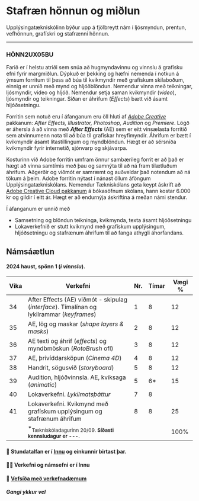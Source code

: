 # Stafræn hönnun og miðlun

Upplýsingatækniskólinn býður upp á fjölbreytt nám í ljósmyndun, prentun, vefhönnun, grafískri og stafrænni hönnun. 

---

### HÖNN2UX05BU

Farið er í helstu atriði sem snúa að hugmyndavinnu og vinnslu á grafísku efni fyrir margmiðlun. Dýpkuð er þekking og hæfni nemenda í notkun á  ýmsum forritum til þess að búa til kvikmyndir með grafískum skilaboðum, einnig er unnið með mynd og hljóðblöndun. Nemendur vinna með teikningar, ljósmyndir, video og hljóð. Nemendur setja saman kvikmyndir (_video_), ljósmyndir og teikningar. Síðan er áhrifum (_Effects_) bætt við ásamt hljóðsetningu. 

Forritin sem notuð eru í áfanganum eru öll hluti af [_Adobe Creative_](https://www.adobe.com/creativecloud.html) pakkanum: _After Effects, Illustrator, Photoshop, Audition_ og _Premiere_. Lögð er áhersla á að vinna með _**After Effects**_ (AE) sem er eitt vinsælasta forritið sem atvinnumenn nota til að búa til grafískar hreyfimyndir. Áhrifum er bætt í kvikmyndir ásamt litastillingum og myndblöndun. Hægt er að sérsníða kvikmyndir fyrir internetið, sjónvarp og skjávarpa. 

Kosturinn við Adobe forritin umfram önnur sambærileg forrit er að það er hægt að vinna samtímis með þau og samnýta til að ná fram tilætluðum áhrifum. Aðgerðir og viðmót er samræmt og auðveldar það notendum að ná tökum á þeim. Adobe forritin nýtast í nánast öllum áföngum Upplýsingatækniskólans. Nemendur Tækniskólans geta keypt áskrift að [Adobe Creative Cloud pakkanum](https://tskoli.is/tolvuthjonusta/) á bókasöfnum skólans, hann kostar 6.000 kr og gildir í eitt ár. Hægt er að endurnýja áskriftina á meðan námi stendur. 

Í áfanganum er unnið með

- Samsetning og blöndun teikninga, kvikmynda, texta ásamt hljóðsetningu
- Lokaverkefnið er stutt kvikmynd með grafískum upplýsingum, hljóðsetningu og stafrænum áhrifum til að fanga athygli áhorfandans. 

## Námsáætlun

#### 2024 haust, spönn 1 (_í vinnslu_). 

| Vika | Verkefni | Nr. | Tímar | Vægi % |
|---|---|---|---|---|
| 34 | After Effects (AE) viðmót - skipulag (_interface_). Tímalínan og lykilrammar (_keyframes_) | 1 | 8  | 12 |
| 35 | AE, lög og maskar (_shape layers & masks_) | 2  | 8  | 12  |
| 36 | AE texti og áhrif (_effects_) og myndbmöskun (_RotoBrush_ ofl) | 3  | 8  | 12  |
| 37 | AE, þrívíddarsköpun (_Cinema 4D_) | 4  | 8 | 12 |
| 38 | Handrit, sögusvið (_storyboard_)  | 5  | 8 | 12  |
| 39 | Audition, hljóðvinnsla. AE, kviksaga (_animatic_)  | 5  | 6* | 15  |
| 40 | Lokaverkefni. _Lykilmatsþáttur_ | 7  | 8 |   |
| 41 | Lokaverkefni. Kvikmynd með grafískum upplýsingum og stafrænum áhrifum | 8 | 8 | 25  |
|    | *<sub>Tækniskóladagurinn 20/09. **Síðasti kennsludagur er ---**. </sub> |  |  | 100%  |

#### 🧙 Stundatalfan er í [Innu](https://r.inna.is/) og einkunnir birtast þar.

#### 👩‍💻 Verkefni og námsefni er í Innu

#### 🌈 [Vefsíða með verkefnadæmum](https://margmidlun.github.io/verkefni/index.html)

####  _Gangi ykkur vel_ 
<!-- 

## HÖNN2UX05BU

_3 eininga valáfangi fyrir nemendur í Upplýsingatækniskólanum_

Farið er í helstu atriði sem snúa að hugmyndavinnu og vinnslu á grafísku efni fyrir margmiðlun. Dýpkuð er þekking og hæfni nemenda í notkun á  ýmsum forritum til þess að búa til kvikmyndir með grafískum skilaboðum, einnig er unnið með mynd og hljóðblöndun. Nemendur vinna með teikningar, ljósmyndir, video og hljóð.

[Nánari lýsing á margmidlun.github.io](https://margmidlun.github.io/)


